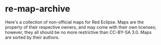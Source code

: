 # re-map-archive
Here's a collection of non-official maps for Red Eclipse. Maps are the property of their respective owners, and may come with their own licenses; however, they all should be no more restrictive than CC-BY-SA 3.0. Maps are sorted by their authors.
